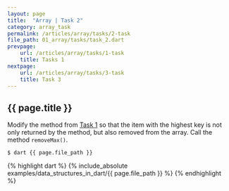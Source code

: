 ```yaml
---
layout: page
title:  "Array | Task 2"
category: array_task
permalink: /articles/array/tasks/2-task
file_path: 01_array/tasks/task_2.dart
prevpage: 
    url: /articles/array/tasks/1-task
    title: Tasks 1   
nextpage: 
    url: /articles/array/tasks/3-task
    title: Task 3
---
```


## {{ page.title }}

Modify the method from [Task 1](arciles/array/tasks/1-task) so that the item with the highest key is not only returned by the method,
but also removed from the array.
Call the method `removeMax()`.

```terminal
$ dart {{ page.file_path }}
```

{% highlight dart %}
{% include_absolute examples/data_structures_in_dart/{{ page.file_path }} %}
{% endhighlight %}
